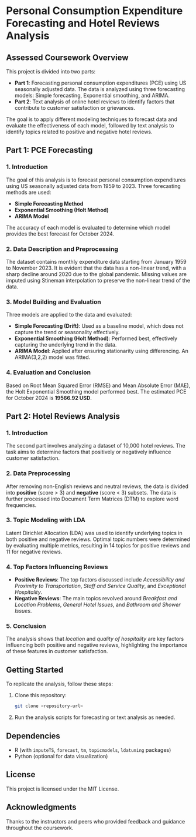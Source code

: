 # Personal Consumption Expenditure Forecasting and Hotel Reviews Analysis

## Assessed Coursework Overview

This project is divided into two parts:

- **Part 1**: Forecasting personal consumption expenditures (PCE) using US seasonally adjusted data. The data is analyzed using three forecasting models: Simple forecasting, Exponential smoothing, and ARIMA.
- **Part 2**: Text analysis of online hotel reviews to identify factors that contribute to customer satisfaction or grievances.

The goal is to apply different modeling techniques to forecast data and evaluate the effectiveness of each model, followed by text analysis to identify topics related to positive and negative hotel reviews.

## Part 1: PCE Forecasting

### 1. Introduction

The goal of this analysis is to forecast personal consumption expenditures using US seasonally adjusted data from 1959 to 2023. Three forecasting methods are used:

- **Simple Forecasting Method**
- **Exponential Smoothing (Holt Method)**
- **ARIMA Model**

The accuracy of each model is evaluated to determine which model provides the best forecast for October 2024.

### 2. Data Description and Preprocessing

The dataset contains monthly expenditure data starting from January 1959 to November 2023. It is evident that the data has a non-linear trend, with a sharp decline around 2020 due to the global pandemic. Missing values are imputed using Stineman interpolation to preserve the non-linear trend of the data.

### 3. Model Building and Evaluation

Three models are applied to the data and evaluated:

- **Simple Forecasting (Drift)**: Used as a baseline model, which does not capture the trend or seasonality effectively.
- **Exponential Smoothing (Holt Method)**: Performed best, effectively capturing the underlying trend in the data.
- **ARIMA Model**: Applied after ensuring stationarity using differencing. An ARIMA(3,2,2) model was fitted.

### 4. Evaluation and Conclusion

Based on Root Mean Squared Error (RMSE) and Mean Absolute Error (MAE), the Holt Exponential Smoothing model performed best. The estimated PCE for October 2024 is **19566.92 USD**.

## Part 2: Hotel Reviews Analysis

### 1. Introduction

The second part involves analyzing a dataset of 10,000 hotel reviews. The task aims to determine factors that positively or negatively influence customer satisfaction.

### 2. Data Preprocessing

After removing non-English reviews and neutral reviews, the data is divided into **positive** (score > 3) and **negative** (score < 3) subsets. The data is further processed into Document Term Matrices (DTM) to explore word frequencies.

### 3. Topic Modeling with LDA

Latent Dirichlet Allocation (LDA) was used to identify underlying topics in both positive and negative reviews. Optimal topic numbers were determined by evaluating multiple metrics, resulting in 14 topics for positive reviews and 11 for negative reviews.

### 4. Top Factors Influencing Reviews

- **Positive Reviews**: The top factors discussed include *Accessibility and Proximity to Transportation*, *Staff and Service Quality*, and *Exceptional Hospitality*.
- **Negative Reviews**: The main topics revolved around *Breakfast and Location Problems*, *General Hotel Issues*, and *Bathroom and Shower Issues*.

### 5. Conclusion

The analysis shows that *location* and *quality of hospitality* are key factors influencing both positive and negative reviews, highlighting the importance of these features in customer satisfaction.

## Getting Started

To replicate the analysis, follow these steps:

1. Clone this repository:
   ```bash
   git clone <repository-url>
   ```
2. Run the analysis scripts for forecasting or text analysis as needed.

## Dependencies

- R (with `imputeTS`, `forecast`, `tm`, `topicmodels`, `ldatuning` packages)
- Python (optional for data visualization)

## License

This project is licensed under the MIT License.

## Acknowledgments

Thanks to the instructors and peers who provided feedback and guidance throughout the coursework.
